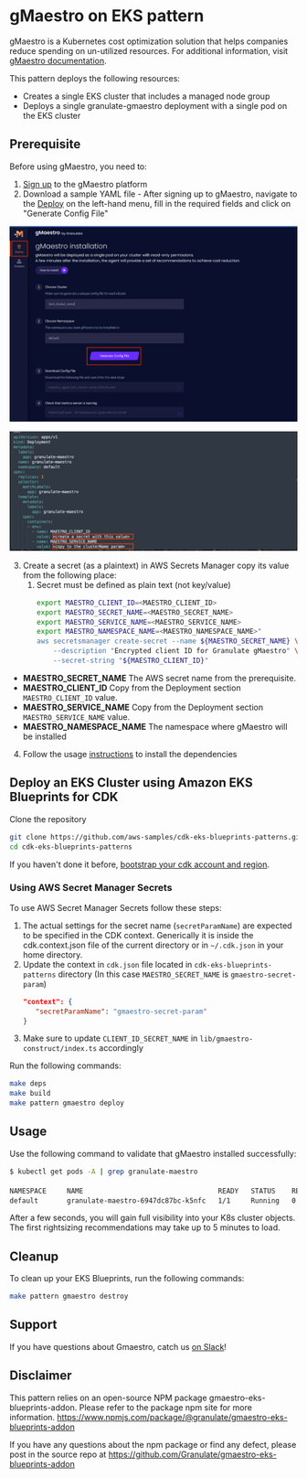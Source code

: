 # gMaestro on EKS pattern

gMaestro is a Kubernetes cost optimization solution that helps companies reduce spending on un-utilized resources.
For additional information, visit [gMaestro documentation](https://gmaestro.gitbook.io/gmaestro-docs/).


This pattern deploys the following resources:
- Creates a single EKS cluster that includes a managed node group
- Deploys a single granulate-gmaestro deployment with a single pod on the EKS cluster


## Prerequisite 
Before using gMaestro, you need to:
1. [Sign up](https://app.granulate.io/gMaestroSignup) to the gMaestro platform
2. Download a sample YAML file - After signing up to gMaestro, navigate to the [Deploy](https://app.granulate.io/deploy) on the left-hand menu, fill in the required fields and click on "Generate Config File" 

![GmaestroGenerateConfigFile](images/gmaestro-generate-config-file.png)

![GmaestroConfigFile](images/gmaestro-config-file.png)

3. Create a secret (as a plaintext) in AWS Secrets Manager copy its value from the following place:
   1. Secret must be defined as plain text (not key/value)
      ```bash
      export MAESTRO_CLIENT_ID=<MAESTRO_CLIENT_ID>
      export MAESTRO_SECRET_NAME=<MAESTRO_SECRET_NAME>
      export MAESTRO_SERVICE_NAME=<MAESTRO_SERVICE_NAME>
      export MAESTRO_NAMESPACE_NAME=<MAESTRO_NAMESPACE_NAME>"
      aws secretsmanager create-secret --name ${MAESTRO_SECRET_NAME} \
          --description "Encrypted client ID for Granulate gMaestro" \
          --secret-string "${MAESTRO_CLIENT_ID}"
      ```
      
- **MAESTRO_SECRET_NAME** The AWS secret name from the prerequisite.
- **MAESTRO_CLIENT_ID** Copy from the Deployment section `MAESTRO_CLIENT_ID` value.
- **MAESTRO_SERVICE_NAME** Copy from the Deployment section `MAESTRO_SERVICE_NAME` value.
- **MAESTRO_NAMESPACE_NAME** The namespace where gMaestro will be installed

4. Follow the usage [instructions](../../README.md#usage) to install the dependencies
   
## Deploy an EKS Cluster using Amazon EKS Blueprints for CDK

Clone the repository

```sh
git clone https://github.com/aws-samples/cdk-eks-blueprints-patterns.git
cd cdk-eks-blueprints-patterns
```

If you haven't done it before, [bootstrap your cdk account and region](https://docs.aws.amazon.com/cdk/v2/guide/bootstrapping.html).

### Using AWS Secret Manager Secrets
To use AWS Secret Manager Secrets follow these steps:

1. The actual settings for the secret name (```secretParamName```) are expected to be specified in the CDK context. Generically it is inside the cdk.context.json file of the current directory or in `~/.cdk.json` in your home directory.
2. Update the context in `cdk.json` file located in `cdk-eks-blueprints-patterns` directory (In this case `MAESTRO_SECRET_NAME` is `gmaestro-secret-param`)
     ```json
    "context": {
        "secretParamName": "gmaestro-secret-param"
    }
    ```
3. Make sure to update `CLIENT_ID_SECRET_NAME` in `lib/gmaestro-construct/index.ts` accordingly
 
Run the following commands:

```sh
make deps
make build
make pattern gmaestro deploy
```

## Usage

Use the following command to validate that gMaestro installed successfully:

```bash
$ kubectl get pods -A | grep granulate-maestro

NAMESPACE     NAME                                 READY   STATUS    RESTARTS   AGE
default       granulate-maestro-6947dc87bc-k5nfc   1/1     Running   0          11m
```

After a few seconds, you will gain full visibility into your K8s cluster objects.
The first rightsizing recommendations may take up to 5 minutes to load.


## Cleanup

To clean up your EKS Blueprints, run the following commands:

```sh
make pattern gmaestro destroy
```

## Support

If you have questions about Gmaestro, catch us [on Slack](https://granulatecommunity.slack.com/archives/C03RK0HN2TU)!

## Disclaimer

This pattern relies on an open-source NPM package gmaestro-eks-blueprints-addon. Please refer to the package npm site for more information.
<https://www.npmjs.com/package/@granulate/gmaestro-eks-blueprints-addon>

If you have any questions about the npm package or find any defect, please post in the source repo at 
<https://github.com/Granulate/gmaestro-eks-blueprints-addon>
